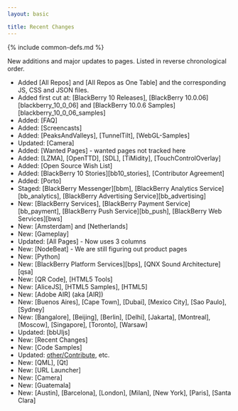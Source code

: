 ```yaml
---
layout: basic

title: Recent Changes
---
```

{% include common-defs.md %}

New additions and major updates to pages.  Listed in reverse chronological order.

* Added [All Repos] and [All Repos as One Table] and the corresponding JS, CSS and JSON files.
* Added first cut at: [BlackBerry 10 Releases], [BlackBerry 10.0.06][blackberry_10_0_06] and [BlackBerry 10.0.6 Samples][blackberry_10_0_06_samples]
* Added: [FAQ]
* Added: [Screencasts]
* Added: [PeaksAndValleys], [TunnelTilt], [WebGL-Samples]
* Updated: [Camera]
* Added: [Wanted Pages] - wanted pages not tracked here
* Added: [LZMA], [OpenTTD], [SDL], [TiMidity], [TouchControlOverlay]
* Added: [Open Source Wish List]
* Added: [BlackBerry 10 Stories][bb10_stories], [Contributor Agreement]
* Added: [Porto]
* Staged: [BlackBerry Messenger][bbm], [BlackBerry Analytics Service][bb_analytics], [BlackBerry Advertising Service][bb_advertising]
* New: [BlackBerry Services], [BlackBerry Payment Service][bb_payment], [BlackBerry Push Service][bb_push], [BlackBerry Web Services][bws]
* New: [Amsterdam] and [Netherlands]
* New: [Gameplay]
* Updated: [All Pages] - Now uses 3 columns
* New: [NodeBeat] - We are still figuring out product pages
* New: [Python]
* New: [BlackBerry Platform Services][bps], [QNX Sound Architecture][qsa]
* New: [QR Code], [HTML5 Tools]
* New: [AliceJS], [HTML5 Samples], [HTML5]
* New: [Adobe AIR] \(aka [AIR]\)
* New: [Buenos Aires], [Cape Town], [Dubai], [Mexico City], [Sao Paulo], [Sydney]
* New: [Bangalore], [Beijing], [Berlin], [Delhi], [Jakarta], [Montreal], [Moscow], [Singapore], [Toronto], [Warsaw]
* Updated: [bbUIjs]
* New: [Recent Changes]
* New: [Code Samples]
* Updated: [other/Contribute](other/index.html), etc.
* New: [QML], [Qt]
* New: [URL Launcher]
* New: [Camera]
* New: [Guatemala]
* New: [Austin], [Barcelona], [London], [Milan], [New York], [Paris], [Santa Clara]